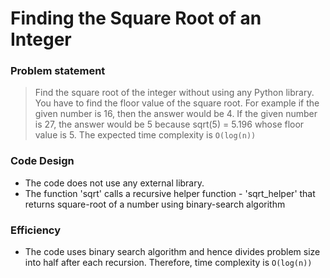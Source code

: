 # Finding the Square Root of an Integer

### Problem statement

> Find the square root of the integer without using any Python library. You have to find the floor value of the square root.
> For example if the given number is 16, then the answer would be 4.
> If the given number is 27, the answer would be 5 because sqrt(5) = 5.196 whose floor value is 5.
> The expected time complexity is `O(log(n))`

### Code Design

- The code does not use any external library.
- The function 'sqrt' calls a recursive helper function - 'sqrt\_helper' that returns square-root of a number using binary-search algorithm


### Efficiency

- The code uses binary search algorithm and hence divides problem size into half after each recursion. Therefore, time complexity is `O(log(n))`
